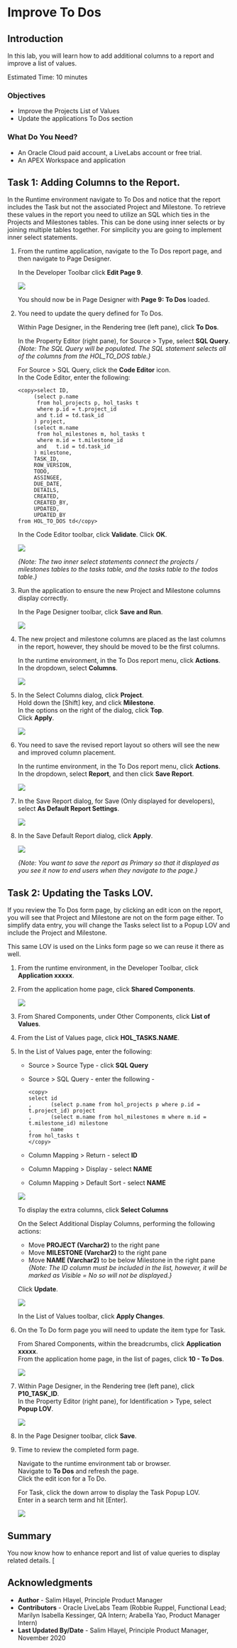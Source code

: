 # Improve To Dos

## Introduction

In this lab, you will learn how to add additional columns to a report and improve a list of values.

Estimated Time: 10 minutes

### Objectives
- Improve the Projects List of Values
- Update the applications To Dos section

### What Do You Need?

* An Oracle Cloud paid account, a LiveLabs account or free trial.
* An APEX Workspace and application

## Task 1: Adding Columns to the Report.
In the Runtime environment navigate to To Dos and notice that the report includes the Task but not the associated Project and Milestone. To retrieve these values in the report you need to utilize an SQL which ties in the Projects and Milestones tables. This can be done using inner selects or by joining multiple tables together. For simplicity you are going to implement inner select statements.


1. From the runtime application, navigate to the To Dos report page, and then navigate to Page Designer.

    In the Developer Toolbar click **Edit Page 9**.

    ![](images/dev-toolbar.png " ")

    You should now be in Page Designer with **Page 9: To Dos** loaded.


2. You need to update the query defined for To Dos.

    Within Page Designer, in the Rendering tree (left pane), click **To Dos**.

    In the Property Editor (right pane), for Source > Type, select **SQL Query**.   
    *{Note: The SQL Query will be populated. The SQL statement selects all of the columns from the HOL\_TO\_DOS table.}*

    For Source > SQL Query, click the **Code Editor** icon.     
    In the Code Editor, enter the following:

    ```
    <copy>select ID,
         (select p.name
          from hol_projects p, hol_tasks t
          where p.id = t.project_id
          and t.id = td.task_id
         ) project,
         (select m.name
          from hol_milestones m, hol_tasks t
          where m.id = t.milestone_id
          and   t.id = td.task_id
         ) milestone,
         TASK_ID,
         ROW_VERSION,
         TODO,
         ASSINGEE,
         DUE_DATE,
         DETAILS,
         CREATED,
         CREATED_BY,
         UPDATED,
         UPDATED_BY
    from HOL_TO_DOS td</copy>
    ```

    In the Code Editor toolbar, click **Validate**.
    Click **OK**.

    ![](images/set-sql.png " ")

    *{Note: The two inner select statements connect the projects / milestones tables to the tasks table, and the tasks table to the todos table.}*

3. Run the application to ensure the new Project and Milestone columns display correctly.

    In the Page Designer toolbar, click **Save and Run**.

    ![](images/run-report.png " ")

4. The new project and milestone columns are placed as the last columns in the report, however, they should be moved to be the first columns.

    In the runtime environment, in the To Dos report menu, click **Actions**.       
    In the dropdown, select **Columns**.

    ![](images/go-columns.png " ")

5. In the Select Columns dialog, click **Project**.        
    Hold down the [Shift] key, and click **Milestone**.     
    In the options on the right of the dialog, click **Top**.        
    Click **Apply**.

    ![](images/select-columns.png " ")

6. You need to save the revised report layout so others will see the new and improved column placement.

    In the runtime environment, in the To Dos report menu, click **Actions**.       
    In the dropdown, select **Report**, and then click **Save Report**.

    ![](images/go-save.png " ")

7.  In the Save Report dialog, for Save (Only displayed for developers), select **As Default Report Settings**.

    ![](images/go-default.png " ")

8. In the Save Default Report dialog, click **Apply**.     

    ![](images/set-default.png " ")

    *{Note: You want to save the report as Primary so that it displayed as you see it now to end users when they navigate to the page.}*

## Task 2: Updating the Tasks LOV.
If you review the To Dos form page, by clicking an edit icon on the report, you will see that Project and Milestone are not on the form page either. To simplify data entry, you will change the Tasks select list to a Popup LOV and include the Project and Milestone.

This same LOV is used on the Links form page so we can reuse it there as well.

1. From the runtime environment, in the Developer Toolbar, click **Application xxxxx**.

2. From the application home page, click **Shared Components**.

    ![](images/go-shared.png " ")

3. From Shared Components, under Other Components, click **List of Values**.

4. From the List of Values page, click **HOL_TASKS.NAME**.

5. In the List of Values page, enter the following:
    - Source > Source Type - click **SQL Query**
    - Source > SQL Query - enter the following -

        ```
        <copy>
        select id
        ,      (select p.name from hol_projects p where p.id = t.project_id) project
        ,      (select m.name from hol_milestones m where m.id = t.milestone_id) milestone
        ,      name
        from hol_tasks t
        </copy>
        ```

    - Column Mapping > Return - select **ID**
    - Column Mapping > Display - select **NAME**
    - Column Mapping > Default Sort - select **NAME**

    ![](images/set-lov.png " ")

    To display the extra columns, click **Select Columns**

    On the Select Additional Display Columns, performing the following actions:     
    - Move **PROJECT (Varchar2)** to the right pane             
    - Move **MILESTONE (Varchar2)** to the right pane   
    - Move **NAME (Varchar2)** to be below Milestone in the right pane      
    *{Note: The ID column must be included in the list, however, it will be marked as Visible = _No_ so will not be displayed.}*

    Click **Update**.

    ![](images/set-add-columns.png " ")

    In the List of Values toolbar, click **Apply Changes**.

5. On the To Do form page you will need to update the item type for Task.

    From Shared Components, within the breadcrumbs, click **Application xxxxx**.  
    From the application home page, in the list of pages, click **10 - To Dos**.

    ![](images/go-page10.png " ")

7. Within Page Designer, in the Rendering tree (left pane), click **P10\_TASK_ID**.  
    In the Property Editor (right pane), for Identification > Type, select **Popup LOV**.

    ![](images/set-task-lov.png " ")   

7. In the Page Designer toolbar, click **Save**.

8. Time to review the completed form page.    

    Navigate to the runtime environment tab or browser.     
    Navigate to **To Dos** and refresh the page.     
    Click the edit icon for a To Do.

    For Task, click the down arrow to display the Task Popup LOV.     
    Enter in a search term and hit [Enter].

    ![](images/form-runtime.png " ")    

## **Summary**

You now know how to enhance report and list of value queries to display related details. [

## **Acknowledgments**

- **Author** - Salim Hlayel, Principle Product Manager
- **Contributors** - Oracle LiveLabs Team (Robbie Ruppel, Functional Lead; Marilyn Isabella Kessinger, QA Intern; Arabella Yao, Product Manager Intern)
- **Last Updated By/Date** - Salim Hlayel, Principle Product Manager, November 2020

